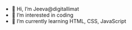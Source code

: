 - 👋 Hi, I’m Jeeva@digitallimat
- 👀 I’m interested in coding
- 🌱 I’m currently learning HTML, CSS, JavaScript


<!---
digitallimat/digitallimat is a ✨ special ✨ repository because its `README.md` (this file) appears on your GitHub profile.
You can click the Preview link to take a look at your changes.
--->
